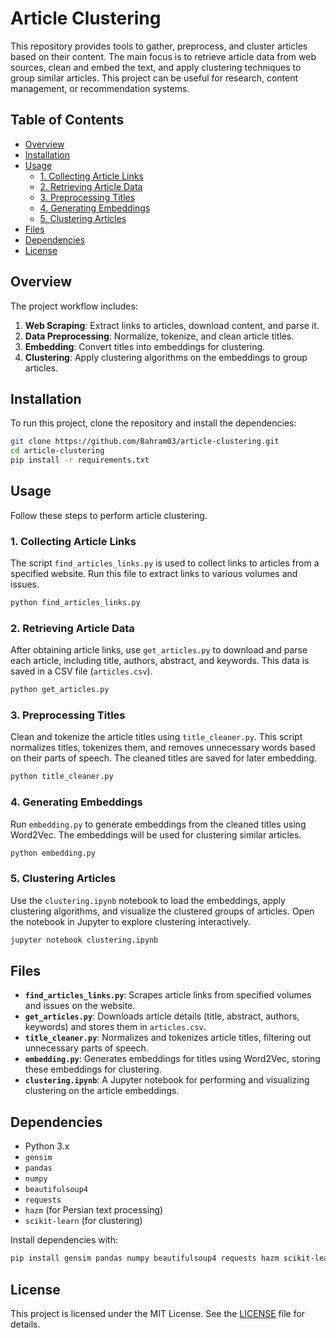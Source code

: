 
# Article Clustering

This repository provides tools to gather, preprocess, and cluster articles based on their content. The main focus is to retrieve article data from web sources, clean and embed the text, and apply clustering techniques to group similar articles. This project can be useful for research, content management, or recommendation systems.

## Table of Contents

- [Overview](#overview)
- [Installation](#installation)
- [Usage](#usage)
  - [1. Collecting Article Links](#1-collecting-article-links)
  - [2. Retrieving Article Data](#2-retrieving-article-data)
  - [3. Preprocessing Titles](#3-preprocessing-titles)
  - [4. Generating Embeddings](#4-generating-embeddings)
  - [5. Clustering Articles](#5-clustering-articles)
- [Files](#files)
- [Dependencies](#dependencies)
- [License](#license)

## Overview

The project workflow includes:
1. **Web Scraping**: Extract links to articles, download content, and parse it.
2. **Data Preprocessing**: Normalize, tokenize, and clean article titles.
3. **Embedding**: Convert titles into embeddings for clustering.
4. **Clustering**: Apply clustering algorithms on the embeddings to group articles.

## Installation

To run this project, clone the repository and install the dependencies:

```bash
git clone https://github.com/Bahram03/article-clustering.git
cd article-clustering
pip install -r requirements.txt
```

## Usage

Follow these steps to perform article clustering.

### 1. Collecting Article Links

The script `find_articles_links.py` is used to collect links to articles from a specified website. Run this file to extract links to various volumes and issues.

```bash
python find_articles_links.py
```

### 2. Retrieving Article Data

After obtaining article links, use `get_articles.py` to download and parse each article, including title, authors, abstract, and keywords. This data is saved in a CSV file (`articles.csv`).

```bash
python get_articles.py
```

### 3. Preprocessing Titles

Clean and tokenize the article titles using `title_cleaner.py`. This script normalizes titles, tokenizes them, and removes unnecessary words based on their parts of speech. The cleaned titles are saved for later embedding.

```bash
python title_cleaner.py
```

### 4. Generating Embeddings

Run `embedding.py` to generate embeddings from the cleaned titles using Word2Vec. The embeddings will be used for clustering similar articles.

```bash
python embedding.py
```

### 5. Clustering Articles

Use the `clustering.ipynb` notebook to load the embeddings, apply clustering algorithms, and visualize the clustered groups of articles. Open the notebook in Jupyter to explore clustering interactively.

```bash
jupyter notebook clustering.ipynb
```

## Files

- **`find_articles_links.py`**: Scrapes article links from specified volumes and issues on the website.
- **`get_articles.py`**: Downloads article details (title, abstract, authors, keywords) and stores them in `articles.csv`.
- **`title_cleaner.py`**: Normalizes and tokenizes article titles, filtering out unnecessary parts of speech.
- **`embedding.py`**: Generates embeddings for titles using Word2Vec, storing these embeddings for clustering.
- **`clustering.ipynb`**: A Jupyter notebook for performing and visualizing clustering on the article embeddings.

## Dependencies

- Python 3.x
- `gensim`
- `pandas`
- `numpy`
- `beautifulsoup4`
- `requests`
- `hazm` (for Persian text processing)
- `scikit-learn` (for clustering)

Install dependencies with:

```bash
pip install gensim pandas numpy beautifulsoup4 requests hazm scikit-learn
```

## License

This project is licensed under the MIT License. See the [LICENSE](LICENSE) file for details.
